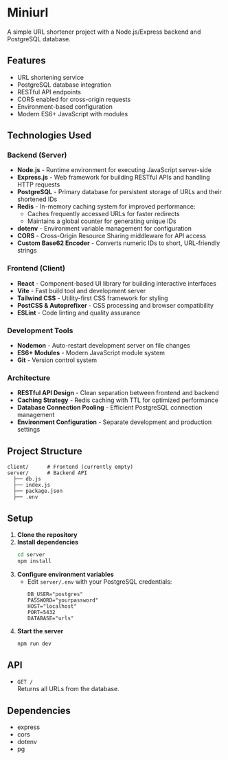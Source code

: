 # Miniurl

A simple URL shortener project with a Node.js/Express backend and PostgreSQL database.

## Features

- URL shortening service
- PostgreSQL database integration
- RESTful API endpoints
- CORS enabled for cross-origin requests
- Environment-based configuration
- Modern ES6+ JavaScript with modules

## Technologies Used

### Backend (Server)
- **Node.js** - Runtime environment for executing JavaScript server-side
- **Express.js** - Web framework for building RESTful APIs and handling HTTP requests
- **PostgreSQL** - Primary database for persistent storage of URLs and their shortened IDs
- **Redis** - In-memory caching system for improved performance:
  - Caches frequently accessed URLs for faster redirects
  - Maintains a global counter for generating unique IDs
- **dotenv** - Environment variable management for configuration
- **CORS** - Cross-Origin Resource Sharing middleware for API access
- **Custom Base62 Encoder** - Converts numeric IDs to short, URL-friendly strings

### Frontend (Client)
- **React** - Component-based UI library for building interactive interfaces
- **Vite** - Fast build tool and development server
- **Tailwind CSS** - Utility-first CSS framework for styling
- **PostCSS & Autoprefixer** - CSS processing and browser compatibility
- **ESLint** - Code linting and quality assurance

### Development Tools
- **Nodemon** - Auto-restart development server on file changes
- **ES6+ Modules** - Modern JavaScript module system
- **Git** - Version control system

### Architecture
- **RESTful API Design** - Clean separation between frontend and backend
- **Caching Strategy** - Redis caching with TTL for optimized performance
- **Database Connection Pooling** - Efficient PostgreSQL connection management
- **Environment Configuration** - Separate development and production settings

## Project Structure

```
client/      # Frontend (currently empty)
server/      # Backend API
  ├── db.js
  ├── index.js
  ├── package.json
  ├── .env
```

## Setup

1. **Clone the repository**
2. **Install dependencies**
   ```bash
   cd server
   npm install
   ```
3. **Configure environment variables**
   - Edit `server/.env` with your PostgreSQL credentials:
     ```
     DB_USER="postgres"
     PASSWORD="yourpassword"
     HOST="localhost"
     PORT=5432
     DATABASE="urls"
     ```
4. **Start the server**
   ```bash
   npm run dev
   ```

## API

- `GET /`  
  Returns all URLs from the database.

## Dependencies

- express
- cors
- dotenv
- pg
